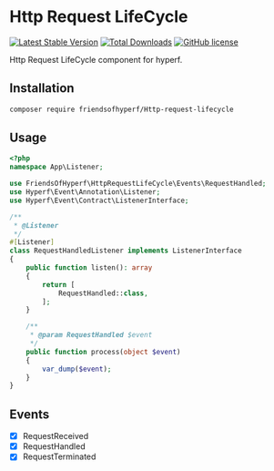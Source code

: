 # Http Request LifeCycle

[![Latest Stable Version](https://poser.pugx.org/friendsofhyperf/http-request-lifecycle/version.png)](https://packagist.org/packages/friendsofhyperf/http-request-lifecycle)
[![Total Downloads](https://poser.pugx.org/friendsofhyperf/http-request-lifecycle/d/total.png)](https://packagist.org/packages/friendsofhyperf/http-request-lifecycle)
[![GitHub license](https://img.shields.io/github/license/friendsofhyperf/http-request-lifecycle)](https://github.com/friendsofhyperf/http-request-lifecycle)

Http Request LifeCycle component for hyperf.

## Installation

```bash
composer require friendsofhyperf/Http-request-lifecycle
```

## Usage

```php
<?php
namespace App\Listener;

use FriendsOfHyperf\HttpRequestLifeCycle\Events\RequestHandled;
use Hyperf\Event\Annotation\Listener;
use Hyperf\Event\Contract\ListenerInterface;

/**
 * @Listener
 */
#[Listener]
class RequestHandledListener implements ListenerInterface
{
    public function listen(): array
    {
        return [
            RequestHandled::class,
        ];
    }

    /**
     * @param RequestHandled $event
     */
    public function process(object $event)
    {
        var_dump($event);
    }
}
```

## Events

- [x] RequestReceived
- [x] RequestHandled
- [x] RequestTerminated
